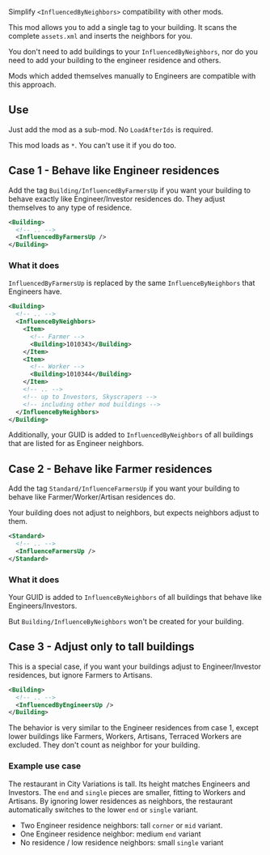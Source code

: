 Simplify `<InfluencedByNeighbors>` compatibility with other mods.

This mod allows you to add a single tag to your building.
It scans the complete `assets.xml` and inserts the neighbors for you.

You don't need to add buildings to your `InfluencedByNeighbors`, nor do you need to add your building to the engineer residence and others.

Mods which added themselves manually to Engineers are compatible with this approach.

## Use

Just add the mod as a sub-mod.
No `LoadAfterIds` is required.

This mod loads as `*`.
You can't use it if you do too.

## Case 1 - Behave like Engineer residences

Add the tag `Building/InfluencedByFarmersUp` if you want your building to behave exactly like Engineer/Investor residences do.
They adjust themselves to any type of residence.

```xml
<Building>
  <!-- .. -->
  <InfluencedByFarmersUp />
</Building>
```

### What it does

`InfluencedByFarmersUp` is replaced by the same `InfluenceByNeighbors` that Engineers have.

```xml
<Building>
  <!-- .. -->
  <InfluenceByNeighbors>
    <Item>
      <!-- Farmer -->
      <Building>1010343</Building>
    </Item>
    <Item>
      <!-- Worker -->
      <Building>1010344</Building>
    </Item>
    <!-- .. -->
    <!-- up to Investors, Skyscrapers -->
    <!-- including other mod buildings -->
  </InfluenceByNeighbors>
</Building>
```

Additionally, your GUID is added to `InfluencedByNeighbors` of all buildings that are listed for as Engineer neighbors.

## Case 2 - Behave like Farmer residences

Add the tag `Standard/InfluenceFarmersUp` if you want your building to behave like Farmer/Worker/Artisan residences do.

Your building does not adjust to neighbors, but expects neighbors adjust to them.

```xml
<Standard>
  <!-- .. -->
  <InfluenceFarmersUp />
</Standard>
```

### What it does

Your GUID is added to `InfluenceByNeighbors` of all buildings that behave like Engineers/Investors.

But `Building/InfluenceByNeighbors` won't be created for your building.

## Case 3 - Adjust only to tall buildings

This is a special case, if you want your buildings adjust to Engineer/Investor residences, but ignore Farmers to Artisans.

```xml
<Building>
  <!-- .. -->
  <InfluencedByEngineersUp />
</Building>
```

The behavior is very similar to the Engineer residences from case 1, except lower buildings like Farmers, Workers, Artisans, Terraced Workers are excluded.
They don't count as neighbor for your building.

### Example use case

The restaurant in City Variations is tall. Its height matches Engineers and Investors.
The `end` and `single` pieces are smaller, fitting to Workers and Artisans.
By ignoring lower residences as neighbors, the restaurant automatically switches to the lower `end` or `single` variant.

- Two Engineer residence neighbors: tall `corner` or `mid` variant.
- One Engineer residence neighbor: medium `end` variant
- No residence / low residence neighbors: small `single` variant